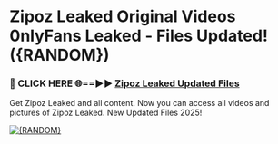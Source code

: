 # Zipoz Leaked Original Videos 0nlyFans Leaked - Files Updated! ({RANDOM})

<h3>🔴 CLICK HERE 🌐==►► <a href="https://betterlinks.top/A2PfLJ" rel="nofollow">Zipoz Leaked Updated Files</a></h3>

Get Zipoz Leaked and all content. Now you can access all videos and pictures of Zipoz Leaked. New Updated Files 2025!

[![{RANDOM}](https://i.imgur.com/ppqm5kG.gif)](https://betterlinks.top/A2PfLJ)